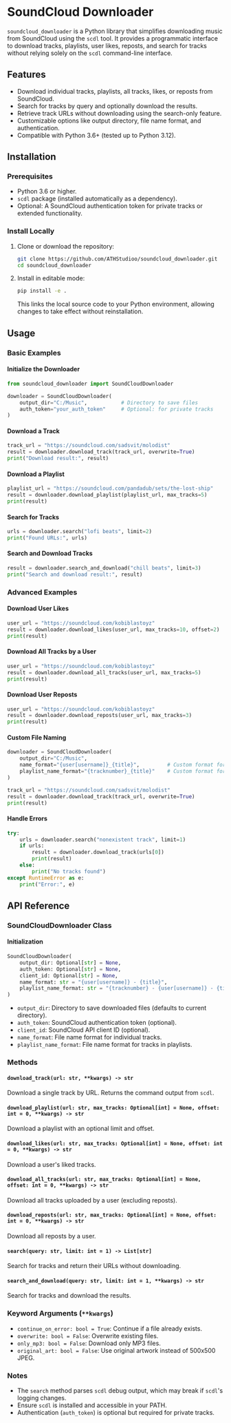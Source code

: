 # SoundCloud Downloader

`soundcloud_downloader` is a Python library that simplifies downloading music from SoundCloud using the `scdl` tool. It provides a programmatic interface to download tracks, playlists, user likes, reposts, and search for tracks without relying solely on the `scdl` command-line interface.

## Features

- Download individual tracks, playlists, all tracks, likes, or reposts from SoundCloud.
- Search for tracks by query and optionally download the results.
- Retrieve track URLs without downloading using the search-only feature.
- Customizable options like output directory, file name format, and authentication.
- Compatible with Python 3.6+ (tested up to Python 3.12).

## Installation

### Prerequisites

- Python 3.6 or higher.
- `scdl` package (installed automatically as a dependency).
- Optional: A SoundCloud authentication token for private tracks or extended functionality.

### Install Locally

1. Clone or download the repository:
   ```bash
   git clone https://github.com/ATHStudioo/soundcloud_downloader.git
   cd soundcloud_downloader
   ```
2. Install in editable mode:
   ```bash
   pip install -e .
   ```
   This links the local source code to your Python environment, allowing changes to take effect without reinstallation.

## Usage

### Basic Examples

#### Initialize the Downloader
```python
from soundcloud_downloader import SoundCloudDownloader

downloader = SoundCloudDownloader(
    output_dir="C:/Music",           # Directory to save files
    auth_token="your_auth_token"     # Optional: for private tracks
)
```

#### Download a Track
```python
track_url = "https://soundcloud.com/sadsvit/molodist"
result = downloader.download_track(track_url, overwrite=True)
print("Download result:", result)
```

#### Download a Playlist
```python
playlist_url = "https://soundcloud.com/pandadub/sets/the-lost-ship"
result = downloader.download_playlist(playlist_url, max_tracks=5)
print(result)
```

#### Search for Tracks
```python
urls = downloader.search("lofi beats", limit=2)
print("Found URLs:", urls)
```

#### Search and Download Tracks
```python
result = downloader.search_and_download("chill beats", limit=3)
print("Search and download result:", result)
```

### Advanced Examples

#### Download User Likes
```python
user_url = "https://soundcloud.com/kobiblastoyz"
result = downloader.download_likes(user_url, max_tracks=10, offset=2)
print(result)
```

#### Download All Tracks by a User
```python
user_url = "https://soundcloud.com/kobiblastoyz"
result = downloader.download_all_tracks(user_url, max_tracks=5)
print(result)
```

#### Download User Reposts
```python
user_url = "https://soundcloud.com/kobiblastoyz"
result = downloader.download_reposts(user_url, max_tracks=3)
print(result)
```

#### Custom File Naming
```python
downloader = SoundCloudDownloader(
    output_dir="C:/Music",
    name_format="{user[username]}_{title}",         # Custom format for tracks
    playlist_name_format="{tracknumber}_{title}"    # Custom format for playlists
)

track_url = "https://soundcloud.com/sadsvit/molodist"
result = downloader.download_track(track_url, overwrite=True)
print(result)
```

#### Handle Errors
```python
try:
    urls = downloader.search("nonexistent track", limit=1)
    if urls:
        result = downloader.download_track(urls[0])
        print(result)
    else:
        print("No tracks found")
except RuntimeError as e:
    print("Error:", e)
```

## API Reference

### SoundCloudDownloader Class

#### Initialization
```python
SoundCloudDownloader(
    output_dir: Optional[str] = None, 
    auth_token: Optional[str] = None, 
    client_id: Optional[str] = None, 
    name_format: str = "{user[username]} - {title}", 
    playlist_name_format: str = "{tracknumber} - {user[username]} - {title}"
)
```
- `output_dir`: Directory to save downloaded files (defaults to current directory).
- `auth_token`: SoundCloud authentication token (optional).
- `client_id`: SoundCloud API client ID (optional).
- `name_format`: File name format for individual tracks.
- `playlist_name_format`: File name format for tracks in playlists.

### Methods

#### `download_track(url: str, **kwargs) -> str`
Download a single track by URL.
Returns the command output from `scdl`.

#### `download_playlist(url: str, max_tracks: Optional[int] = None, offset: int = 0, **kwargs) -> str`
Download a playlist with an optional limit and offset.

#### `download_likes(url: str, max_tracks: Optional[int] = None, offset: int = 0, **kwargs) -> str`
Download a user's liked tracks.

#### `download_all_tracks(url: str, max_tracks: Optional[int] = None, offset: int = 0, **kwargs) -> str`
Download all tracks uploaded by a user (excluding reposts).

#### `download_reposts(url: str, max_tracks: Optional[int] = None, offset: int = 0, **kwargs) -> str`
Download all reposts by a user.

#### `search(query: str, limit: int = 1) -> List[str]`
Search for tracks and return their URLs without downloading.

#### `search_and_download(query: str, limit: int = 1, **kwargs) -> str`
Search for tracks and download the results.

### Keyword Arguments (`**kwargs`)

- `continue_on_error: bool = True`: Continue if a file already exists.
- `overwrite: bool = False`: Overwrite existing files.
- `only_mp3: bool = False`: Download only MP3 files.
- `original_art: bool = False`: Use original artwork instead of 500x500 JPEG.

### Notes

- The `search` method parses `scdl` debug output, which may break if `scdl`'s logging changes.
- Ensure `scdl` is installed and accessible in your PATH.
- Authentication (`auth_token`) is optional but required for private tracks.
